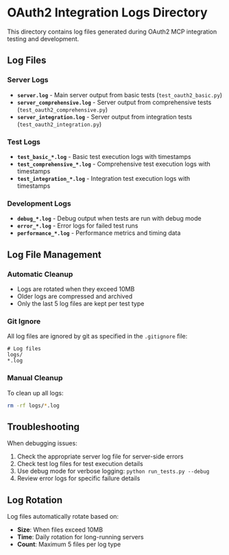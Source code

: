 # OAuth2 Integration Logs Directory

This directory contains log files generated during OAuth2 MCP integration testing and development.

## Log Files

### Server Logs
- **`server.log`** - Main server output from basic tests (`test_oauth2_basic.py`)
- **`server_comprehensive.log`** - Server output from comprehensive tests (`test_oauth2_comprehensive.py`)
- **`server_integration.log`** - Server output from integration tests (`test_oauth2_integration.py`)

### Test Logs
- **`test_basic_*.log`** - Basic test execution logs with timestamps
- **`test_comprehensive_*.log`** - Comprehensive test execution logs with timestamps
- **`test_integration_*.log`** - Integration test execution logs with timestamps

### Development Logs
- **`debug_*.log`** - Debug output when tests are run with debug mode
- **`error_*.log`** - Error logs for failed test runs
- **`performance_*.log`** - Performance metrics and timing data

## Log File Management

### Automatic Cleanup
- Logs are rotated when they exceed 10MB
- Older logs are compressed and archived
- Only the last 5 log files are kept per test type

### Git Ignore
All log files are ignored by git as specified in the `.gitignore` file:
```
# Log files
logs/
*.log
```

### Manual Cleanup
To clean up all logs:
```bash
rm -rf logs/*.log
```

## Troubleshooting

When debugging issues:
1. Check the appropriate server log file for server-side errors
2. Check test log files for test execution details
3. Use debug mode for verbose logging: `python run_tests.py --debug`
4. Review error logs for specific failure details

## Log Rotation

Log files automatically rotate based on:
- **Size**: When files exceed 10MB
- **Time**: Daily rotation for long-running servers
- **Count**: Maximum 5 files per log type